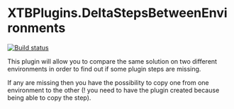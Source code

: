 # XTBPlugins.DeltaStepsBetweenEnvironments

[![Build status](https://ci.appveyor.com/api/projects/status/85sag0cap8qyv6s2?svg=true)](https://ci.appveyor.com/project/carfup/xtbplugins-deltastepsbetweenenvironments)

This plugin will allow you to compare the same solution on two different environments in order to find out if some plugin steps are missing.

If any are missing then you have the possibility to copy one from one environment to the other (! you need to have the plugin created because being able to copy the step).